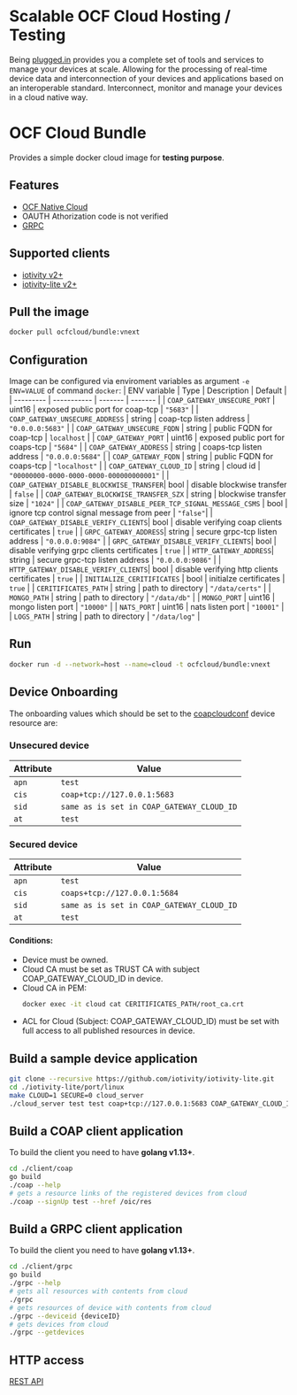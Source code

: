 # Scalable OCF Cloud Hosting / Testing
Being [plugged.in](https://pluggedin.cloud) provides you a complete set of tools and services to manage your devices at scale. Allowing for the processing of real-time device data and interconnection of your devices and applications based on an interoperable standard. Interconnect, monitor and manage your devices in a cloud native way.

# OCF Cloud Bundle
Provides a simple docker cloud image for **testing purpose**.

## Features
- [OCF Native Cloud](https://openconnectivity.org/specs/OCF_Device_To_Cloud_Services_Specification_v2.1.0.pdf)
- OAUTH Athorization code is not verified
- [GRPC](https://github.com/go-ocf/cloud/blob/master/grpc-gateway/pb/service.proto)

## Supported clients
- [iotivity v2+](https://github.com/iotivity/iotivity)
- [iotivity-lite v2+](https://github.com/iotivity/iotivity-lite)


## Pull the image
```bash
docker pull ocfcloud/bundle:vnext
```

## Configuration
Image can be configured via enviroment variables as argument `-e ENV=VALUE` of command `docker`:
| ENV variable | Type | Description | Default |
| --------- | ----------- | ------- | ------- |
| `COAP_GATEWAY_UNSECURE_PORT` | uint16 | exposed public port for coap-tcp  | `"5683"` |
| `COAP_GATEWAY_UNSECURE_ADDRESS` | string | coap-tcp listen address | `"0.0.0.0:5683"` |
| `COAP_GATEWAY_UNSECURE_FQDN` | string | public FQDN for coap-tcp | `localhost` |
| `COAP_GATEWAY_PORT` | uint16 | exposed public port for coaps-tcp  | `"5684"` |
| `COAP_GATEWAY_ADDRESS` | string | coaps-tcp listen address | `"0.0.0.0:5684"` |
| `COAP_GATEWAY_FQDN` | string | public FQDN for coaps-tcp | `"localhost"` |
| `COAP_GATEWAY_CLOUD_ID` | string | cloud id | `"00000000-0000-0000-0000-000000000001"` |
| `COAP_GATEWAY_DISABLE_BLOCKWISE_TRANSFER`| bool | disable blockwise transfer | `false` |
| `COAP_GATEWAY_BLOCKWISE_TRANSFER_SZX` | string | blockwise transfer size | `"1024"` |
| `COAP_GATEWAY_DISABLE_PEER_TCP_SIGNAL_MESSAGE_CSMS` | bool | ignore tcp control signal message from peer | `"false"`|
| `COAP_GATEWAY_DISABLE_VERIFY_CLIENTS`| bool | disable verifying coap clients certificates | `true` |
| `GRPC_GATEWAY_ADDRESS`| string | secure grpc-tcp listen address | `"0.0.0.0:9084"` |
| `GRPC_GATEWAY_DISABLE_VERIFY_CLIENTS`| bool | disable verifying grpc clients certificates | `true` |
| `HTTP_GATEWAY_ADDRESS`| string | secure grpc-tcp listen address | `"0.0.0.0:9086"` |
| `HTTP_GATEWAY_DISABLE_VERIFY_CLIENTS`| bool | disable verifying http clients certificates | `true` |
| `INITIALIZE_CERITIFICATES` | bool | initialze certificates | `true` |
| `CERITIFICATES_PATH` | string | path to directory | `"/data/certs"` |
| `MONGO_PATH` | string | path to directory | `"/data/db"` |
| `MONGO_PORT` | uint16 | mongo listen port  | `"10000"` |
| `NATS_PORT` | uint16 | nats listen port  | `"10001"` |
| `LOGS_PATH` | string | path to directory | `"/data/log"` |

## Run
```bash
docker run -d --network=host --name=cloud -t ocfcloud/bundle:vnext
```

## Device Onboarding
The onboarding values which should be set to the [coapcloudconf](https://github.com/openconnectivityfoundation/cloud-services/blob/c2c/swagger2.0/oic.r.coapcloudconf.swagger.json) device resource are:

### Unsecured device
| Attribute | Value |
| --------- | ------|
| `apn` | `test` |
| `cis` | `coap+tcp://127.0.0.1:5683` |
| `sid` | `same as is set in COAP_GATEWAY_CLOUD_ID` |
| `at` | `test` |

### Secured device
| Attribute | Value |
| --------- | ------|
| `apn` | `test`|
| `cis` | `coaps+tcp://127.0.0.1:5684` |
| `sid` | `same as is set in COAP_GATEWAY_CLOUD_ID` |
| `at` | `test` |

#### Conditions:
- Device must be owned.
- Cloud CA must be set as TRUST CA with subject COAP_GATEWAY_CLOUD_ID in device.
- Cloud CA in PEM:
  ```bash
  docker exec -it cloud cat CERITIFICATES_PATH/root_ca.crt
  ```
- ACL for Cloud (Subject: COAP_GATEWAY_CLOUD_ID) must be set with full access to all published resources in device.

## Build a sample device application
```bash
git clone --recursive https://github.com/iotivity/iotivity-lite.git
cd ./iotivity-lite/port/linux
make CLOUD=1 SECURE=0 cloud_server
./cloud_server test test coap+tcp://127.0.0.1:5683 COAP_GATEWAY_CLOUD_ID
```

## Build a COAP client application
To build the client you need to have **golang v1.13+**.
```bash
cd ./client/coap
go build
./coap --help
# gets a resource links of the registered devices from cloud
./coap --signUp test --href /oic/res
```

## Build a GRPC client application
To build the client you need to have **golang v1.13+**.
```bash
cd ./client/grpc
go build
./grpc --help
# gets all resources with contents from cloud
./grpc
# gets resources of device with contents from cloud
./grpc --deviceid {deviceID}
# gets devices from cloud
./grpc --getdevices
```

## HTTP access
[REST API](https://raw.githubusercontent.com/go-ocf/cloud/master/http-gateway/swagger.yaml)
